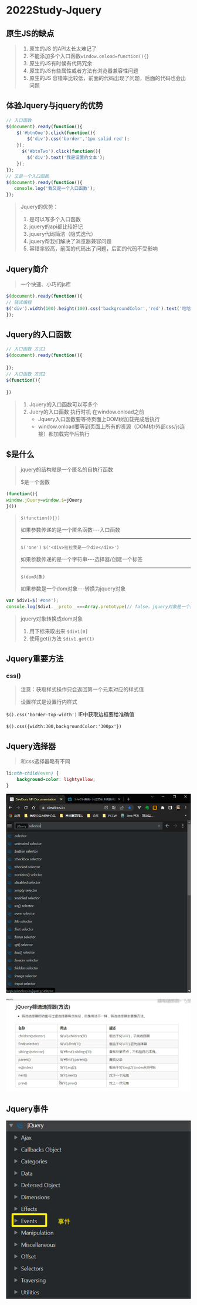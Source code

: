 # 2022Study-Jquery

## 原生JS的缺点

> 1. 原生的JS 的API太长太难记了
> 2. 不能添加多个入口函数`window.onload=function(){}`
> 3. 原生的JS有时候有代码冗余
> 4. 原生的JS有些属性或者方法有浏览器兼容性问题
> 5. 原生的JS 容错率比较低，前面的代码出现了问题，后面的代码也会出问题

## 体验Jquery与jquery的优势

```js
// 入口函数
$(document).ready(function(){
    $('#btnOne').click(function(){
        $('div').css('border','1px solid red');
    });
      $('#btnTwo').click(function(){
        $('div').text('我是设置的文本');
    });
});
// 又是一个入口函数
$(document).ready(function(){
   console.log('我又是一个入口函数');
});
```



> Jquery的优势：
>
> 1. 是可以写多个入口函数
> 2. jquery的api都比较好记
> 3. jquery代码简洁（隐式迭代）
> 4. jquery帮我们解决了浏览器兼容问题
> 5. 容错率较高，前面的代码出了问题，后面的代码不受影响



## Jquery简介

> 一个快速、小巧的js库

```js
$(document).ready(function(){
// 链式编程
$('div').width(100).height(100).css('backgroundColor','red').text('哈哈');
});
```

## Jquery的入口函数

```js
// 入口函数 方式1
$(document).ready(function(){

});
// 入口函数 方式2
$(function(){
    
})
```

> 1. Jquery的入口函数可以写多个
> 2. Juery的入口函数 执行时机 在window.onload之前
>    - Jquery入口函数要等待页面上DOM树加载完成后执行
>    - window.onload要等到页面上所有的资源（DOM树/外部css/js连接）都加载完毕后执行

## $是什么

> jquery的结构就是一个匿名的自执行函数
>
> $是一个函数

```js
(function(){
window.jQuery=window.$=jQuery
}())
```

> `$(function(){})`
>
> 如果参数传递的是一个匿名函数---入口函数
>
> ----
>
> `$('one')`   `$('<div>拉拉我是一个div</div>')`
>
> 如果参数传递的是一个字符串---选择器/创建一个标签
>
> -----
>
> `$(dom对象)`
>
> 如果参数是一个dom对象---转换为jquery对象

```js
var $div1=$('#one');
console.log($div1.__proto__===Array.prototype)// false，jquery对象是一个伪数组,jquery对象就是dom对象的一个包装集
```

> jquery对象转换成dom对象
>
> 1. 用下标来取出来 `$div1[0]`
> 2. 使用get()方法 `$div1.get(1)`

## Jquery重要方法

### css() 

> 注意：获取样式操作只会返回第一个元素对应的样式值
>
> 设置样式是设置行内样式
>
> 

`$().css('border-top-width')` IE中获取边框要给准确值

`$().css({width:300,backgroundColor:'300px'})`

## Jquery选择器

> 和css选择器略有不同

```css
li:nth-child(even) {
    background-color: lightyellow;
}
```

![1664009658550](images/1664009658550.png)

![1664009799388](images/1664009799388.png)

## Jquery事件

![1664009893612](images/1664009893612.png)

